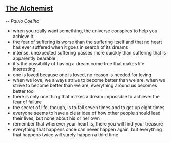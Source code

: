 ## [The Alchemist](/the-alchemist.md)
-- *Paulo Coelho*


- when you really want something, the universe conspires to help you achieve it
- the fear of suffering is worse than the suffering itself and that no heart has ever suffered when it goes in search of its dreams
- intense, unexpected suffering passes more quickly than suffering that is apparently bearable
- it's the possibility of having a dream come true that makes life interesting
- one is loved because one is loved, no reason is needed for loving
- when we love, we always strive to become better than we are, when we strive to become better than we are, everything around us becomes better too
- there is only one thing that makes a dream impossible to achieve: the fear of failure
- the secret of life, though, is to fall seven times and to get up eight times
- everyone seems to have a clear idea of how other people should lead their lives, but none about his or her own
- remember that wherever your heart is, there you will find your treasure
- everything that happens once can never happen again, but everything that happens twice will surely happen a third time